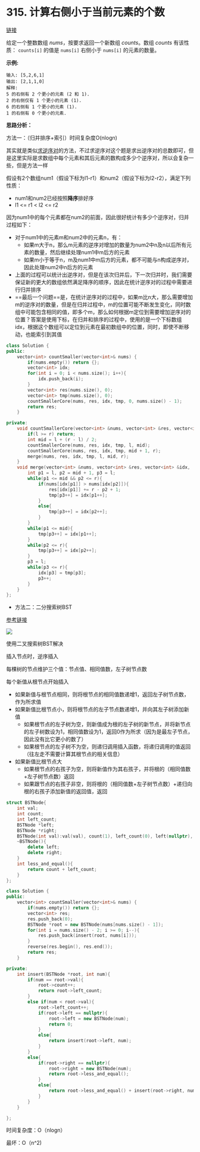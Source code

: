 # 315. 计算右侧小于当前元素的个数

[链接](https://leetcode-cn.com/problems/count-of-smaller-numbers-after-self/description/)

给定一个整数数组 *nums*，按要求返回一个新数组 *counts*。数组 *counts* 有该性质： `counts[i]` 的值是  `nums[i]` 右侧小于 `nums[i]` 的元素的数量。

**示例:**

```
输入: [5,2,6,1]
输出: [2,1,1,0] 
解释:
5 的右侧有 2 个更小的元素 (2 和 1).
2 的右侧仅有 1 个更小的元素 (1).
6 的右侧有 1 个更小的元素 (1).
1 的右侧有 0 个更小的元素.
```

**思路分析：**

方法一：（归并排序+索引）时间复杂度O(nlogn)

其实就是类似[求逆序对](https://github.com/arkingc/note/blob/master/数据结构与算法/算法题总结.md#数组中的逆序对)的方法，不过求逆序对这个题是求出逆序对的总数即可，但是这里实际是求数组中每个元素和其后元素的数构成多少个逆序对，所以会复杂一些，但是方法一样

假设有2个数组num1（假设下标为l1-r1）和num2（假设下标为l2-r2），满足下列性质：

- num1和num2已经按照**降序**排好序
- l1 <= r1 < l2 <= r2

因为num1中的每个元素都在num2的前面，因此很好统计有多少个逆序对，归并过程如下：

- 对于num1中的元素m和num2中的元素n，有：
  - 如果m大于n，那么m元素的逆序对增加的数量为num2中n及n以后所有元素的数量，然后继续处理num1中m后方的元素
  - 如果m小于等于n，m及num1中m后方的元素，都不可能与n构成逆序对，因此处理num2中n后方的元素
- 上面的过程可以统计出逆序对，但是在该次归并后，下一次归并时，我们需要保证新的更大的数组依然满足降序的顺序，因此在统计逆序对的过程中需要进行归并排序
- ==最后一个问题==是，在统计逆序对的过程中，如果m比n大，那么需要增加m的逆序对的数量，但是在归并过程中，m的位置可能不断发生变化，同时数组中可能包含相同的值，即多个m，那么如何根据m定位到需要增加逆序对的位置？答案是使用下标，在归并和排序的过程中，使用的是一个下标数组idx，根据这个数组可以定位到元素在最初数组中的位置，同时，即使不断移动，也能索引到其值

```c++
class Solution {
public:
    vector<int> countSmaller(vector<int>& nums) {
        if(nums.empty()) return {};
        vector<int> idx;
        for(int i = 0; i < nums.size(); i++){
            idx.push_back(i);
        }
        vector<int> res(nums.size(), 0);
        vector<int> tmp(nums.size(), 0);
        countSmallerCore(nums, res, idx, tmp, 0, nums.size() - 1);
        return res;
    }

private:
    void countSmallerCore(vector<int> &nums, vector<int> &res, vector<int> &idx,  vector<int> &tmp, int l, int r){
        if(l >= r) return;
        int mid = l + (r - l) / 2;
        countSmallerCore(nums, res, idx, tmp, l, mid);
        countSmallerCore(nums, res, idx, tmp, mid + 1, r);
        merge(nums, res, idx, tmp, l, mid, r);
    }
    void merge(vector<int> &nums, vector<int> &res, vector<int> &idx,  vector<int> &tmp, int l, int mid, int r){
        int p1 = l, p2 = mid + 1, p3 = l;
        while(p1 <= mid && p2 <= r){
            if(nums[idx[p1]] > nums[idx[p2]]){
                res[idx[p1]] += r - p2 + 1;
                tmp[p3++] = idx[p1++];
            }
            else{
                tmp[p3++] = idx[p2++];
            }
        }
        while(p1 <= mid){
            tmp[p3++] = idx[p1++];
        }
        while(p2 <= r){
            tmp[p3++] = idx[p2++];
        }
        p3 = l;
        while(p3 <= r){
            idx[p3] = tmp[p3];
            p3++;
        }
    }
};
```

- 方法二：二分搜索树BST

[参考链接](http://zxi.mytechroad.com/blog/algorithms/array/leetcode-315-count-of-smaller-numbers-after-self/)

![](../../cpp-note/cpp-note/pics/315.png)

使用二叉搜索树BST解决

插入节点时，逆序插入

每棵树的节点维护三个值：节点值、相同值数，左子树节点数

每个新值从根节点开始插入

- 如果新值与根节点相同，则将根节点的相同值数递增1，返回左子树节点数，作为所求值
- 如果新值比根节点小，则将根节点的左子节点数递增1，并向其左子树添加新值
  - 如果根节点的左子树为空，则新值成为根的左子树的新节点，并将新节点的左子树数设为1，相同值数设为1，返回0作为所求（因为是最左子节点，因此没有比它更小的数了）
  - 如果根节点的左子树不为空，则递归调用插入函数，将递归调用的值返回（往左走不需要计算其根节点的相关信息）
- 如果新值比根节点大
  - 如果根节点的右孩子为空，则将新值作为其右孩子，并将根的（相同值数+左子树节点数）返回
  - 如果跟节点的右孩子非空，则将根的（相同值数+左子树节点数）+递归向根的右孩子添加新值的返回值，返回

```C++
struct BSTNode{
    int val;
    int count;
    int left_count;
    BSTNode *left;
    BSTNode *right;
    BSTNode(int val):val(val), count(1), left_count(0), left(nullptr), right(nullptr){}
    ~BSTNode(){
        delete left;
        delete right;
    }
    int less_and_equal(){
        return count + left_count;
    }
};

class Solution {
public:
    vector<int> countSmaller(vector<int>& nums) {
        if(nums.empty()) return {};
        vector<int> res;
        res.push_back(0);
        BSTNode *root = new BSTNode(nums[nums.size() - 1]);
        for(int i = nums.size() - 2; i >= 0; i--){
            res.push_back(insert(root, nums[i]));
        }
        reverse(res.begin(), res.end());
        return res;
    }

private:
    int insert(BSTNode *root, int num){
        if(num == root->val){
            root->count++;
            return root->left_count;
        }
        else if(num < root->val){
            root->left_count++;
            if(root->left == nullptr){
                root->left = new BSTNode(num);
                return 0;
            }
            else{
                return insert(root->left, num);
            }
        }
        else{
            if(root->right == nullptr){
                root->right = new BSTNode(num);
                return root->less_and_equal();
            }
            else{
                return root->less_and_equal() + insert(root->right, num);
            }
        }
    }

};
```

时间复杂度：O（nlogn）

最坏：O（n^2)